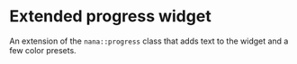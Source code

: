 # Extended progress widget

An extension of the `nana::progress` class that adds text to the widget and a few color presets.
